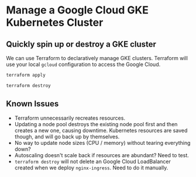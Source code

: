 # Manage a Google Cloud GKE Kubernetes Cluster

## Quickly spin up or destroy a GKE cluster

We can use Terraform to declaratively manage GKE clusters. Terraform will use your local `gcloud` configuration to access the Google Cloud.

```sh
terraform apply
```

```sh
terraform destroy
```

## Known Issues

- Terraform unnecessarily recreates resources.
- Updating a node pool destroys the existing node pool first and then creates a new one, causing downtime. Kubernetes resources are saved though, and will go back up by themselves.
- No way to update node sizes (CPU / memory) without tearing everything down?
- Autoscaling doesn't scale back if resources are abundant? Need to test.
- `terraform destroy` will not delete an Google Cloud LoadBalancer created when we deploy `nginx-ingress`. Need to do it manually.

